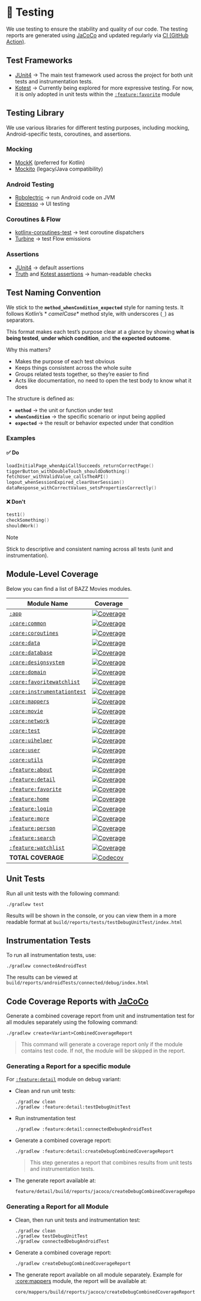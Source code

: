 # 🧪 Testing

We use testing to ensure the stability and quality of our code. The
testing reports are generated using [JaCoCo](https://github.com/jacoco/jacoco) and updated regularly
via [CI (GitHub Action)](../.github/workflows/android_test.yml).

## Test Frameworks

- [JUnit4](https://github.com/junit-team/junit4) → The main test framework used across the project
  for both unit tests and instrumentation tests.
- [Kotest](https://github.com/kotest/kotest) → Currently being explored for more expressive testing.
  For now, it is only adopted in unit tests within the [`:feature:favorite`](../feature/favorite)
  module

## Testing Library

We use various libraries for different testing purposes, including mocking, Android-specific tests,
coroutines, and assertions.

### Mocking

- [MockK](https://github.com/mockk/mockk) (preferred for Kotlin)
- [Mockito](https://github.com/mockito/mockito) (legacy/Java compatibility)

### Android Testing

- [Robolectric](https://github.com/robolectric/robolectric) → run Android code on JVM
- [Espresso](https://github.com/android/android-test) → UI testing

### Coroutines & Flow

- [kotlinx-coroutines-test](https://github.com/Kotlin/kotlinx.coroutines) → test coroutine
  dispatchers
- [Turbine](https://github.com/cashapp/turbine) → test Flow emissions

### Assertions

- [JUnit4](https://github.com/junit-team/junit4) → default assertions
- [Truth](https://github.com/google/truth)
  and [Kotest assertions](https://github.com/kotest/kotest) → human-readable checks

## Test Naming Convention

We stick to the **`method_whenCondition_expected`** style for naming tests. It follows Kotlin’s *
*camelCase**
method style, with underscores (`_`) as separators.

This format makes each test’s purpose clear at a glance by showing **what is being tested**,
**under which condition**, and **the expected outcome**.

Why this matters?

- Makes the purpose of each test obvious
- Keeps things consistent across the whole suite
- Groups related tests together, so they’re easier to find
- Acts like documentation, no need to open the test body to know what it does

The structure is defined as:

- **`method`** → the unit or function under test
- **`whenCondition`** → the specific scenario or input being applied
- **`expected`** → the result or behavior expected under that condition

### Examples

#### ✅ Do

```kotlin
loadInitialPage_whenApiCallSucceeds_returnCorrectPage()
tiggerButton_withDoubleTouch_shouldDoNothing()
fetchUser_withValidValue_callsTheAPI()
logout_whenSessionExpired_clearUserSession()
dataResponse_withCorrectValues_setsPropertiesCorrectly()
```

#### ❌ Don't

```kotlin
test1()
checkSomething()
shouldWork()
```

> [!NOTE]
> Stick to descriptive and consistent naming across all tests (unit and instrumentation).

## Module-Level Coverage

Below you can find a list of BAZZ Movies modules.

| Module Name                                                  | Coverage                                                                                       |
|--------------------------------------------------------------|------------------------------------------------------------------------------------------------|
| [`:app`][app-link]                                           | [![Coverage][app-coverage-badge]][app-coverage-link]                                           |
| [`:core:common`][core-common-link]                           | [![Coverage][core-common-coverage-badge]][core-common-coverage-link]                           |
| [`:core:coroutines`][core-coroutines-link]                   | [![Coverage][core-coroutines-coverage-badge]][core-coroutines-coverage-link]                   |
| [`:core:data`][core-data-link]                               | [![Coverage][core-data-coverage-badge]][core-data-coverage-link]                               |
| [`:core:database`][core-database-link]                       | [![Coverage][core-database-coverage-badge]][core-database-coverage-link]                       |
| [`:core:designsystem`][core-designsystem-link]               | [![Coverage][core-designsystem-coverage-badge]][core-designsystem-coverage-link]               |
| [`:core:domain`][core-domain-link]                           | [![Coverage][core-domain-coverage-badge]][core-domain-coverage-link]                           |
| [`:core:favoritewatchlist`][core-favoritewatchlist-link]     | [![Coverage][core-favoritewatchlist-coverage-badge]][core-favoritewatchlist-coverage-link]     |
| [`:core:instrumentationtest`][core-instrumentationtest-link] | [![Coverage][core-instrumentationtest-coverage-badge]][core-instrumentationtest-coverage-link] |
| [`:core:mappers`][core-mappers-link]                         | [![Coverage][core-mappers-coverage-badge]][core-mappers-coverage-link]                         |
| [`:core:movie`][core-movie-link]                             | [![Coverage][core-movie-coverage-badge]][core-movie-coverage-link]                             |
| [`:core:network`][core-network-link]                         | [![Coverage][core-network-coverage-badge]][core-network-coverage-link]                         |
| [`:core:test`][core-test-link]                               | [![Coverage][core-test-coverage-badge]][core-test-coverage-link]                               |
| [`:core:uihelper`][core-uihelper-link]                       | [![Coverage][core-uihelper-coverage-badge]][core-uihelper-coverage-link]                       |
| [`:core:user`][core-user-link]                               | [![Coverage][core-user-coverage-badge]][core-user-coverage-link]                               |
| [`:core:utils`][core-utils-link]                             | [![Coverage][core-utils-coverage-badge]][core-utils-coverage-link]                             |
| [`:feature:about`][feature-about-link]                       | [![Coverage][feature-about-coverage-badge]][feature-about-coverage-link]                       |
| [`:feature:detail`][feature-detail-link]                     | [![Coverage][feature-detail-coverage-badge]][feature-detail-coverage-link]                     |
| [`:feature:favorite`][feature-favorite-link]                 | [![Coverage][feature-favorite-coverage-badge]][feature-favorite-coverage-link]                 |
| [`:feature:home`][feature-home-link]                         | [![Coverage][feature-home-coverage-badge]][feature-home-coverage-link]                         |
| [`:feature:login`][feature-login-link]                       | [![Coverage][feature-login-coverage-badge]][feature-login-coverage-link]                       |
| [`:feature:more`][feature-more-link]                         | [![Coverage][feature-more-coverage-badge]][feature-more-coverage-link]                         |
| [`:feature:person`][feature-person-link]                     | [![Coverage][feature-person-coverage-badge]][feature-person-coverage-link]                     |
| [`:feature:search`][feature-search-link]                     | [![Coverage][feature-search-coverage-badge]][feature-search-coverage-link]                     |
| [`:feature:watchlist`][feature-watchlist-link]               | [![Coverage][feature-watchlist-coverage-badge]][feature-watchlist-coverage-link]               |
| **TOTAL COVERAGE**                                           | [![Codecov][BADGE-CODECOV]][CODECOV]                                                           |

## Unit Tests

Run all unit tests with the following command:

```terminal
./gradlew test
```

Results will be shown in the console, or you can view them in a more readable format at
`build/reports/tests/testDebugUnitTest/index.html`

## Instrumentation Tests

To run all instrumentation tests, use:

```terminal
./gradlew connectedAndroidTest
```

The results can be viewed at `build/reports/androidTests/connected/debug/index.html`

## Code Coverage Reports with [JaCoCo](https://github.com/jacoco/jacoco)

Generate a combined coverage report from unit and instrumentation test for all modules separately
using the following command:

```terminal
./gradlew create<Variant>CombinedCoverageReport
```

> This command will generate a coverage report only if the module contains test code. If not, the
> module will be skipped in the report.

### Generating a Report for a specific module

For [`:feature:detail`](../feature/detail/) module on debug variant:

- Clean and run unit tests:

  ```terminal
  ./gradlew clean
  ./gradlew :feature:detail:testDebugUnitTest
  ```

- Run instrumentation test

  ```terminal
  ./gradlew :feature:detail:connectedDebugAndroidTest   
  ```

- Generate a combined coverage report:

  ```terminal
  ./gradlew :feature:detail:createDebugCombinedCoverageReport
  ```

  > This step generates a report that combines results from unit tests and instrumentation tests.

- The generate report available at:

  ```terminal
  feature/detail/build/reports/jacoco/createDebugCombinedCoverageReport/html/index.html
  ```

### Generating a Report for all Module

- Clean, then run unit tests and instrumentation test:

  ```terminal
  ./gradlew clean
  ./gradlew testDebugUnitTest
  ./gradlew connectedDebugAndroidTest  
  ```

- Generate a combined coverage report:

  ```terminal
  ./gradlew createDebugCombinedCoverageReport
  ```

- The generate report available on all module separately.
  Example for [:core:mappers](../core/mappers/) module, the report will be available at:

  ```terminal
  core/mappers/build/reports/jacoco/createDebugCombinedCoverageReport/html/index.html
  ```

<!-- LINK -->

[app-link]: https://github.com/waffiqaziz/BAZZ-Movies/tree/main/app

[app-coverage-badge]: https://codecov.io/gh/waffiqaziz/BAZZ-Movies/branch/main/graph/badge.svg?flag=app

[app-coverage-link]: https://app.codecov.io/gh/waffiqaziz/BAZZ-Movies/tree/main/app

[core-common-link]: https://github.com/waffiqaziz/BAZZ-Movies/tree/main/core/common

[core-common-coverage-badge]: https://codecov.io/gh/waffiqaziz/BAZZ-Movies/branch/main/graph/badge.svg?flag=core-common

[core-common-coverage-link]: https://app.codecov.io/gh/waffiqaziz/BAZZ-Movies/tree/main/core/common/src/main/kotlin/com/waffiq/bazz_movies/core/common

[core-coroutines-link]: https://github.com/waffiqaziz/BAZZ-Movies/tree/main/core/coroutines

[core-coroutines-coverage-badge]: https://codecov.io/gh/waffiqaziz/BAZZ-Movies/branch/main/graph/badge.svg?flag=core-coroutines

[core-coroutines-coverage-link]: https://app.codecov.io/gh/waffiqaziz/BAZZ-Movies/tree/main/core/coroutines/src/main/kotlin/com/waffiq/bazz_movies/core/coroutines

[core-data-link]: https://github.com/waffiqaziz/BAZZ-Movies/tree/main/core/data

[core-data-coverage-badge]: https://codecov.io/gh/waffiqaziz/BAZZ-Movies/branch/main/graph/badge.svg?flag=core-data

[core-data-coverage-link]: https://app.codecov.io/gh/waffiqaziz/BAZZ-Movies/tree/main/core/data/src/main/kotlin/com/waffiq/bazz_movies/core/data

[core-database-link]: https://github.com/waffiqaziz/BAZZ-Movies/tree/main/core/database

[core-database-coverage-badge]: https://codecov.io/gh/waffiqaziz/BAZZ-Movies/branch/main/graph/badge.svg?flag=core-database

[core-database-coverage-link]: https://app.codecov.io/gh/waffiqaziz/BAZZ-Movies/tree/main/core/database/src/main/kotlin/com/waffiq/bazz_movies/core/database

[core-designsystem-link]: https://github.com/waffiqaziz/BAZZ-Movies/tree/main/core/designsystem

[core-designsystem-coverage-badge]: https://codecov.io/gh/waffiqaziz/BAZZ-Movies/branch/main/graph/badge.svg?flag=core-designsystem

[core-designsystem-coverage-link]: https://app.codecov.io/gh/waffiqaziz/BAZZ-Movies/tree/main/core/designsystem/src/main/kotlin/com/waffiq/bazz_movies/core/designsystem

[core-domain-link]: https://github.com/waffiqaziz/BAZZ-Movies/tree/main/core/domain

[core-domain-coverage-badge]: https://codecov.io/gh/waffiqaziz/BAZZ-Movies/branch/main/graph/badge.svg?flag=core-domain

[core-domain-coverage-link]: https://app.codecov.io/gh/waffiqaziz/BAZZ-Movies/tree/main/core/domain/src/main/kotlin/com/waffiq/bazz_movies/core/domain

[core-favoritewatchlist-link]: https://github.com/waffiqaziz/BAZZ-Movies/tree/main/core/favoritewatchlist

[core-favoritewatchlist-coverage-badge]: https://codecov.io/gh/waffiqaziz/BAZZ-Movies/branch/main/graph/badge.svg?flag=core-favoritewatchlist

[core-favoritewatchlist-coverage-link]: https://app.codecov.io/gh/waffiqaziz/BAZZ-Movies/tree/main/core/favoritewatchlist/src/main/kotlin/com/waffiq/bazz_movies/core/favoritewatchlist

[core-instrumentationtest-link]: https://github.com/waffiqaziz/BAZZ-Movies/tree/main/core/instrumentationtest

[core-instrumentationtest-coverage-badge]: https://codecov.io/gh/waffiqaziz/BAZZ-Movies/branch/main/graph/badge.svg?flag=core-instrumentationtest

[core-instrumentationtest-coverage-link]: https://app.codecov.io/gh/waffiqaziz/BAZZ-Movies/tree/main/core/instrumentationtest/src/main/kotlin/com/waffiq/bazz_movies/core/instrumentationtest

[core-mappers-link]: https://github.com/waffiqaziz/BAZZ-Movies/tree/main/core/mappers

[core-mappers-coverage-badge]: https://codecov.io/gh/waffiqaziz/BAZZ-Movies/branch/main/graph/badge.svg?flag=core-mappers

[core-mappers-coverage-link]: https://app.codecov.io/gh/waffiqaziz/BAZZ-Movies/tree/main/core/mappers/src/main/kotlin/com/waffiq/bazz_movies/core/mappers

[core-movie-link]: https://github.com/waffiqaziz/BAZZ-Movies/tree/main/core/movie

[core-movie-coverage-badge]: https://codecov.io/gh/waffiqaziz/BAZZ-Movies/branch/main/graph/badge.svg?flag=core-movie

[core-movie-coverage-link]: https://app.codecov.io/gh/waffiqaziz/BAZZ-Movies/tree/main/core/movie/src/main/kotlin/com/waffiq/bazz_movies/core/movie

[core-network-link]: https://github.com/waffiqaziz/BAZZ-Movies/tree/main/core/network

[core-network-coverage-badge]: https://codecov.io/gh/waffiqaziz/BAZZ-Movies/branch/main/graph/badge.svg?flag=core-network

[core-network-coverage-link]: https://app.codecov.io/gh/waffiqaziz/BAZZ-Movies/tree/main/core/network/src/main/kotlin/com/waffiq/bazz_movies/core/network

[core-test-link]: https://github.com/waffiqaziz/BAZZ-Movies/tree/main/core/test

[core-test-coverage-badge]: https://codecov.io/gh/waffiqaziz/BAZZ-Movies/branch/main/graph/badge.svg?flag=core-test

[core-test-coverage-link]: https://app.codecov.io/gh/waffiqaziz/BAZZ-Movies/tree/main/core/test/src/main/kotlin/com/waffiq/bazz_movies/core/test

[core-uihelper-link]: https://github.com/waffiqaziz/BAZZ-Movies/tree/main/core/uihelper

[core-uihelper-coverage-badge]: https://codecov.io/gh/waffiqaziz/BAZZ-Movies/branch/main/graph/badge.svg?flag=core-uihelper

[core-uihelper-coverage-link]: https://app.codecov.io/gh/waffiqaziz/BAZZ-Movies/tree/main/core/uihelper/src/main/kotlin/com/waffiq/bazz_movies/core/uihelper

[core-user-link]: https://github.com/waffiqaziz/BAZZ-Movies/tree/main/core/user

[core-user-coverage-badge]: https://codecov.io/gh/waffiqaziz/BAZZ-Movies/branch/main/graph/badge.svg?flag=core-user

[core-user-coverage-link]: https://app.codecov.io/gh/waffiqaziz/BAZZ-Movies/tree/main/core/user/src/main/kotlin/com/waffiq/bazz_movies/core/user

[core-utils-link]: https://github.com/waffiqaziz/BAZZ-Movies/tree/main/core/utils

[core-utils-coverage-badge]: https://codecov.io/gh/waffiqaziz/BAZZ-Movies/branch/main/graph/badge.svg?flag=core-utils

[core-utils-coverage-link]: https://app.codecov.io/gh/waffiqaziz/BAZZ-Movies/tree/main/core/utils/src/main/kotlin/com/waffiq/bazz_movies/core/utils

[feature-about-link]: https://github.com/waffiqaziz/BAZZ-Movies/tree/main/feature/about

[feature-about-coverage-badge]: https://codecov.io/gh/waffiqaziz/BAZZ-Movies/branch/main/graph/badge.svg?flag=feature-about

[feature-about-coverage-link]: https://app.codecov.io/gh/waffiqaziz/BAZZ-Movies/tree/main/feature/about/src/main/kotlin/com/waffiq/bazz_movies/feature/about

[feature-detail-link]: https://github.com/waffiqaziz/BAZZ-Movies/tree/main/feature/detail

[feature-detail-coverage-badge]: https://codecov.io/gh/waffiqaziz/BAZZ-Movies/branch/main/graph/badge.svg?flag=feature-detail

[feature-detail-coverage-link]: https://app.codecov.io/gh/waffiqaziz/BAZZ-Movies/tree/main/feature/detail/src/main/kotlin/com/waffiq/bazz_movies/feature/detail

[feature-favorite-link]: https://github.com/waffiqaziz/BAZZ-Movies/tree/main/feature/favorite

[feature-favorite-coverage-badge]: https://codecov.io/gh/waffiqaziz/BAZZ-Movies/branch/main/graph/badge.svg?flag=feature-favorite

[feature-favorite-coverage-link]: https://app.codecov.io/gh/waffiqaziz/BAZZ-Movies/tree/main/feature/favorite/src/main/kotlin/com/waffiq/bazz_movies/feature/favorite

[feature-home-link]: https://github.com/waffiqaziz/BAZZ-Movies/tree/main/feature/home

[feature-home-coverage-badge]: https://codecov.io/gh/waffiqaziz/BAZZ-Movies/branch/main/graph/badge.svg?flag=feature-home

[feature-home-coverage-link]: https://app.codecov.io/gh/waffiqaziz/BAZZ-Movies/tree/main/feature/home/src/main/kotlin/com/waffiq/bazz_movies/feature/home

[feature-login-link]: https://github.com/waffiqaziz/BAZZ-Movies/tree/main/feature/login

[feature-login-coverage-badge]: https://codecov.io/gh/waffiqaziz/BAZZ-Movies/branch/main/graph/badge.svg?flag=feature-login

[feature-login-coverage-link]: https://app.codecov.io/gh/waffiqaziz/BAZZ-Movies/tree/main/feature/login/src/main/kotlin/com/waffiq/bazz_movies/feature/login

[feature-more-link]: https://github.com/waffiqaziz/BAZZ-Movies/tree/main/feature/more

[feature-more-coverage-badge]: https://codecov.io/gh/waffiqaziz/BAZZ-Movies/branch/main/graph/badge.svg?flag=feature-more

[feature-more-coverage-link]: https://app.codecov.io/gh/waffiqaziz/BAZZ-Movies/tree/main/feature/more/src/main/kotlin/com/waffiq/bazz_movies/feature/more

[feature-person-link]: https://github.com/waffiqaziz/BAZZ-Movies/tree/main/feature/person

[feature-person-coverage-badge]: https://codecov.io/gh/waffiqaziz/BAZZ-Movies/branch/main/graph/badge.svg?flag=feature-person

[feature-person-coverage-link]: https://app.codecov.io/gh/waffiqaziz/BAZZ-Movies/tree/main/feature/person/src/main/kotlin/com/waffiq/bazz_movies/feature/person

[feature-search-link]: https://github.com/waffiqaziz/BAZZ-Movies/tree/main/feature/search

[feature-search-coverage-badge]: https://codecov.io/gh/waffiqaziz/BAZZ-Movies/branch/main/graph/badge.svg?flag=feature-search

[feature-search-coverage-link]: https://app.codecov.io/gh/waffiqaziz/BAZZ-Movies/tree/main/feature/search/src/main/kotlin/com/waffiq/bazz_movies/feature/search

[feature-watchlist-link]: https://github.com/waffiqaziz/BAZZ-Movies/tree/main/feature/watchlist

[feature-watchlist-coverage-badge]: https://codecov.io/gh/waffiqaziz/BAZZ-Movies/branch/main/graph/badge.svg?flag=feature-watchlist

[feature-watchlist-coverage-link]: https://app.codecov.io/gh/waffiqaziz/BAZZ-Movies/tree/main/feature/watchlist/src/main/kotlin/com/waffiq/bazz_movies/feature/watchlist

[CODECOV]: https://codecov.io/gh/waffiqaziz/BAZZ-Movies

[BADGE-CODECOV]: https://codecov.io/gh/waffiqaziz/BAZZ-Movies/graph/badge.svg?token=4SV6Z18HKZ
